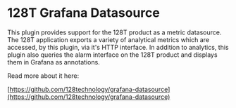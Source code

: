 # 128T Grafana Datasource

This plugin provides support for the 128T product as a metric datasource. The 128T application exports a variety of analytical metrics which are accessed, by this plugin, via it's HTTP interface. In addition to analytics, this plugin also queries the alarm interface on the 128T product and displays them in Grafana as annotations.

Read more about it here:

[https://github.com/128technology/grafana-datasource](https://github.com/128technology/grafana-datasource)